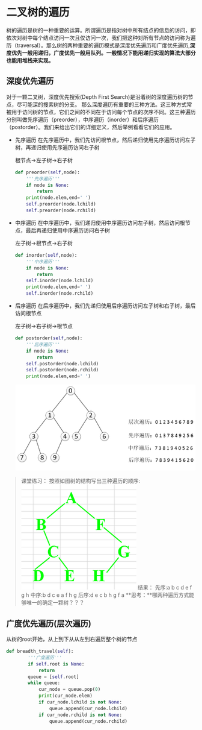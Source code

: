 # 二叉树的遍历

树的遍历是树的一种重要的运算。所谓遍历是指对树中所有结点的信息的访问，即依次对树中每个结点访问一次且仅访问一次，我们把这种对所有节点的访问称为遍历（traversal）。那么树的两种重要的遍历模式是深度优先遍历和广度优先遍历,**深度优先一般用递归，广度优先一般用队列。一般情况下能用递归实现的算法大部分也能用堆栈来实现。**

## 深度优先遍历

对于一颗二叉树，深度优先搜索(Depth First Search)是沿着树的深度遍历树的节点，尽可能深的搜索树的分支。
那么深度遍历有重要的三种方法。这三种方式常被用于访问树的节点，它们之间的不同在于访问每个节点的次序不同。这三种遍历分别叫做先序遍历（preorder），中序遍历（inorder）和后序遍历（postorder）。我们来给出它们的详细定义，然后举例看看它们的应用。

- 先序遍历 在先序遍历中，我们先访问根节点，然后递归使用先序遍历访问左子树，再递归使用先序遍历访问右子树

  根节点->左子树->右子树

  ```python
  def preorder(self,node):
      '''先序遍历'''
      if node is None:
          return
      print(node.elem,end=' ')
      self.preorder(node.lchild)
      self.preorder(node.rchild)
  ```

- 中序遍历 在中序遍历中，我们递归使用中序遍历访问左子树，然后访问根节点，最后再递归使用中序遍历访问右子树

  左子树->根节点->右子树

  ```python
  def inorder(self,node):
      '''中序遍历'''
      if node is None:
          return
      self.inorder(node.lchild)
      print(node.elem,end=' ')
      self.inorder(node.rchild)
  ```

- 后序遍历 在后序遍历中，我们先递归使用后序遍历访问左子树和右子树，最后访问根节点

  左子树->右子树->根节点

  ```python
  def postorder(self,node):
      '''后序遍历'''
      if node is None:
          return
      self.postorder(node.lchild)
      self.postorder(node.rchild)
      print(node.elem,end=' ')
  ```

  

  ![三种遍历结果](./images/三种遍历结果.jpg)

> 课堂练习： 按照如图树的结构写出三种遍历的顺序:
> ![树练习](./images/树练习.png)
> 结果：
> 先序:a b c d e f g h
> 中序:b d c e a f h g
> 后序:d e c b h g f a
> **思考：**哪两种遍历方式能够唯一的确定一颗树？？？

## 广度优先遍历(层次遍历)

从树的root开始，从上到下从从左到右遍历整个树的节点

```python
def breadth_travel(self):
        '''广度遍历'''
        if self.root is None:
            return
        queue = [self.root]
        while queue:
            cur_node = queue.pop(0)
            print(cur_node.elem)
            if cur_node.lchild is not None:
                queue.append(cur_node.lchild)
            if cur_node.rchild is not None:
                queue.append(cur_node.rchild)
```